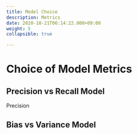 ```yaml
---
title: Model Choice
description: Metrics
date: 2020-10-21T06:14:22.000+09:00
weight: 5
collapsible: true

---
```

# Choice of Model Metrics

## Precision vs Recall Model

Precision 

## Bias vs Variance Model